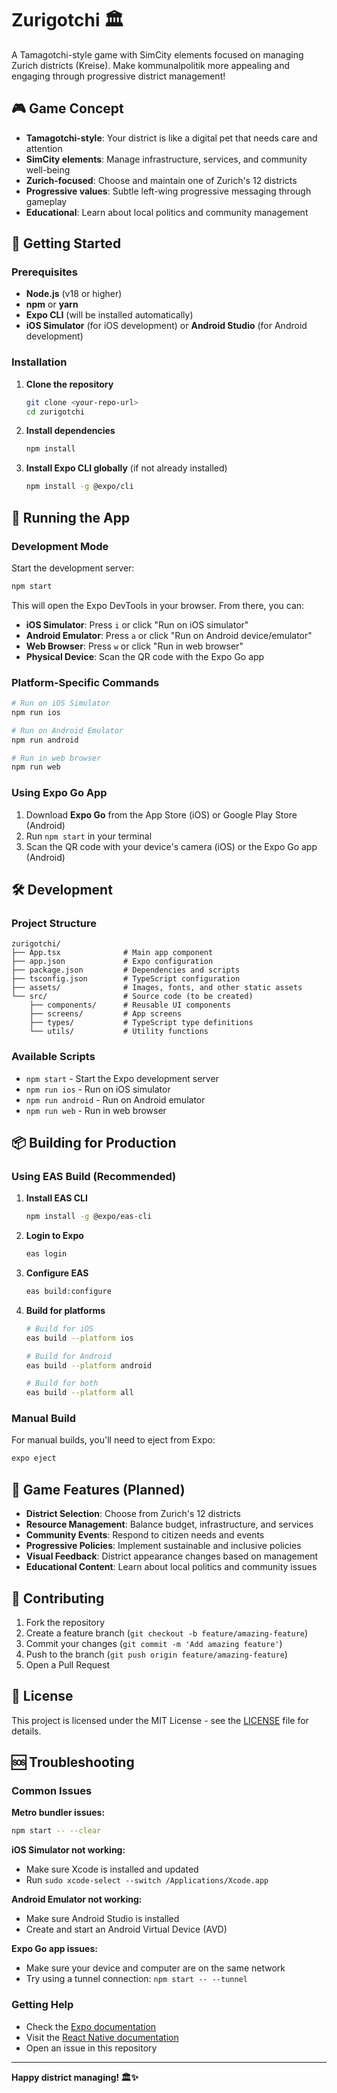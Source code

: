 # Zurigotchi 🏛️

A Tamagotchi-style game with SimCity elements focused on managing Zurich districts (Kreise). Make kommunalpolitik more appealing and engaging through progressive district management!

## 🎮 Game Concept

- **Tamagotchi-style**: Your district is like a digital pet that needs care and attention
- **SimCity elements**: Manage infrastructure, services, and community well-being
- **Zurich-focused**: Choose and maintain one of Zurich's 12 districts
- **Progressive values**: Subtle left-wing progressive messaging through gameplay
- **Educational**: Learn about local politics and community management

## 🚀 Getting Started

### Prerequisites

- **Node.js** (v18 or higher)
- **npm** or **yarn**
- **Expo CLI** (will be installed automatically)
- **iOS Simulator** (for iOS development) or **Android Studio** (for Android development)

### Installation

1. **Clone the repository**
   ```bash
   git clone <your-repo-url>
   cd zurigotchi
   ```

2. **Install dependencies**
   ```bash
   npm install
   ```

3. **Install Expo CLI globally** (if not already installed)
   ```bash
   npm install -g @expo/cli
   ```

## 📱 Running the App

### Development Mode

Start the development server:
```bash
npm start
```

This will open the Expo DevTools in your browser. From there, you can:

- **iOS Simulator**: Press `i` or click "Run on iOS simulator"
- **Android Emulator**: Press `a` or click "Run on Android device/emulator"
- **Web Browser**: Press `w` or click "Run in web browser"
- **Physical Device**: Scan the QR code with the Expo Go app

### Platform-Specific Commands

```bash
# Run on iOS Simulator
npm run ios

# Run on Android Emulator
npm run android

# Run in web browser
npm run web
```

### Using Expo Go App

1. Download **Expo Go** from the App Store (iOS) or Google Play Store (Android)
2. Run `npm start` in your terminal
3. Scan the QR code with your device's camera (iOS) or the Expo Go app (Android)

## 🛠️ Development

### Project Structure

```
zurigotchi/
├── App.tsx              # Main app component
├── app.json             # Expo configuration
├── package.json         # Dependencies and scripts
├── tsconfig.json        # TypeScript configuration
├── assets/              # Images, fonts, and other static assets
└── src/                 # Source code (to be created)
    ├── components/      # Reusable UI components
    ├── screens/         # App screens
    ├── types/           # TypeScript type definitions
    └── utils/           # Utility functions
```

### Available Scripts

- `npm start` - Start the Expo development server
- `npm run ios` - Run on iOS simulator
- `npm run android` - Run on Android emulator
- `npm run web` - Run in web browser

## 📦 Building for Production

### Using EAS Build (Recommended)

1. **Install EAS CLI**
   ```bash
   npm install -g @expo/eas-cli
   ```

2. **Login to Expo**
   ```bash
   eas login
   ```

3. **Configure EAS**
   ```bash
   eas build:configure
   ```

4. **Build for platforms**
   ```bash
   # Build for iOS
   eas build --platform ios
   
   # Build for Android
   eas build --platform android
   
   # Build for both
   eas build --platform all
   ```

### Manual Build

For manual builds, you'll need to eject from Expo:
```bash
expo eject
```

## 🎯 Game Features (Planned)

- **District Selection**: Choose from Zurich's 12 districts
- **Resource Management**: Balance budget, infrastructure, and services
- **Community Events**: Respond to citizen needs and events
- **Progressive Policies**: Implement sustainable and inclusive policies
- **Visual Feedback**: District appearance changes based on management
- **Educational Content**: Learn about local politics and community issues

## 🤝 Contributing

1. Fork the repository
2. Create a feature branch (`git checkout -b feature/amazing-feature`)
3. Commit your changes (`git commit -m 'Add amazing feature'`)
4. Push to the branch (`git push origin feature/amazing-feature`)
5. Open a Pull Request

## 📄 License

This project is licensed under the MIT License - see the [LICENSE](LICENSE) file for details.

## 🆘 Troubleshooting

### Common Issues

**Metro bundler issues:**
```bash
npm start -- --clear
```

**iOS Simulator not working:**
- Make sure Xcode is installed and updated
- Run `sudo xcode-select --switch /Applications/Xcode.app`

**Android Emulator not working:**
- Make sure Android Studio is installed
- Create and start an Android Virtual Device (AVD)

**Expo Go app issues:**
- Make sure your device and computer are on the same network
- Try using a tunnel connection: `npm start -- --tunnel`

### Getting Help

- Check the [Expo documentation](https://docs.expo.dev/)
- Visit the [React Native documentation](https://reactnative.dev/)
- Open an issue in this repository

---

**Happy district managing! 🏛️✨**

